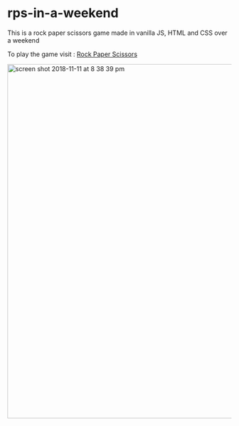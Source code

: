 # rps-in-a-weekend
This is a rock paper scissors game made in vanilla JS, HTML and CSS over a weekend

To play the game visit : 
[Rock Paper Scissors](https://jasmeetsinghbhatia.github.io/rps-in-a-weekend/)

<img width="797" alt="screen shot 2018-11-11 at 8 38 39 pm" src="https://user-images.githubusercontent.com/5153163/48321689-e106d300-e5f1-11e8-958d-a36b57361301.png">
